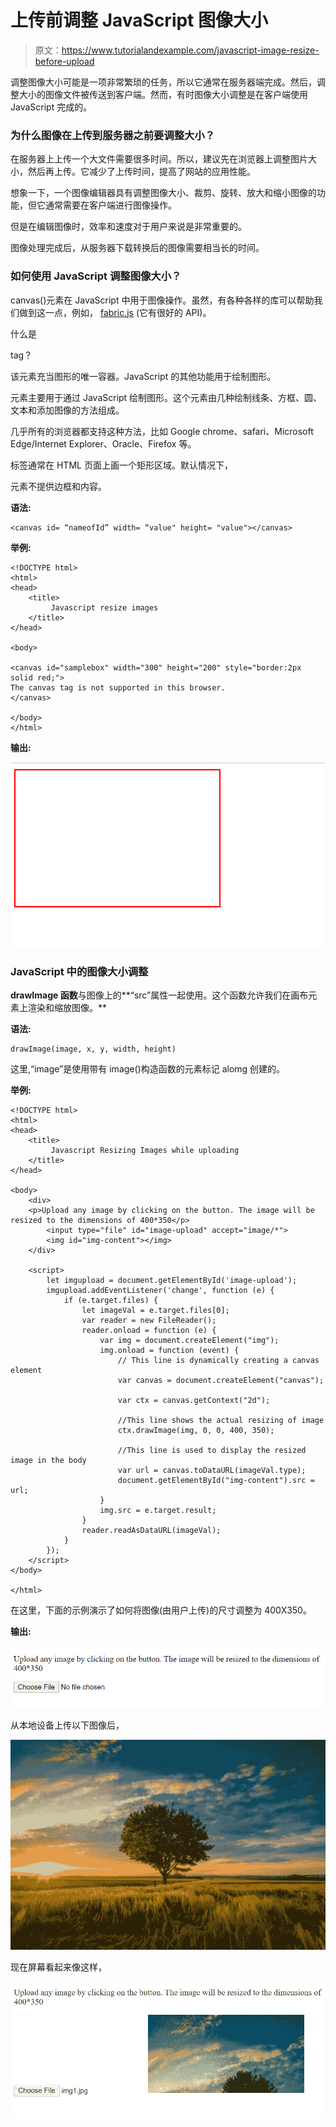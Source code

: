 # 上传前调整 JavaScript 图像大小

> 原文：<https://www.tutorialandexample.com/javascript-image-resize-before-upload>

调整图像大小可能是一项非常繁琐的任务，所以它通常在服务器端完成。然后，调整大小的图像文件被传送到客户端。然而，有时图像大小调整是在客户端使用 JavaScript 完成的。

### 为什么图像在上传到服务器之前要调整大小？

在服务器上上传一个大文件需要很多时间。所以，建议先在浏览器上调整图片大小，然后再上传。它减少了上传时间，提高了网站的应用性能。

想象一下，一个图像编辑器具有调整图像大小、裁剪、旋转、放大和缩小图像的功能，但它通常需要在客户端进行图像操作。

但是在编辑图像时，效率和速度对于用户来说是非常重要的。

图像处理完成后，从服务器下载转换后的图像需要相当长的时间。

### 如何使用 JavaScript 调整图像大小？

canvas()元素在 JavaScript 中用于图像操作。虽然，有各种各样的库可以帮助我们做到这一点，例如， [fabric.js](https://github.com/fabricjs/fabric.js) (它有很好的 API)。

什么是

<canvas>tag？</canvas>

该元素充当图形的唯一容器。JavaScript 的其他功能用于绘制图形。

<canvas>元素主要用于通过 JavaScript 绘制图形。这个元素由几种绘制线条、方框、圆、文本和添加图像的方法组成。</canvas>

几乎所有的浏览器都支持这种方法，比如 Google chrome、safari、Microsoft Edge/Internet Explorer、Oracle、Firefox 等。

标签通常在 HTML 页面上画一个矩形区域。默认情况下，

<canvas>元素不提供边框和内容。</canvas>

**语法:**

```
<canvas id= “nameofId” width= “value" height= "value"></canvas>
```

**举例:**

```
<!DOCTYPE html>
<html>
<head>
    <title>
         Javascript resize images
    </title>
</head>

<body>

<canvas id="samplebox" width="300" height="200" style="border:2px solid red;">
The canvas tag is not supported in this browser.
</canvas>

</body>
</html> 
```

**输出:**

![JavaScript Image resize before upload](img/979d461a0f1bc1de0d6727af658179f3.png)

### JavaScript 中的图像大小调整

**drawImage 函数**与图像上的**“src”属性一起使用。这个函数允许我们在画布元素上渲染和缩放图像。**

**语法:**

```
drawImage(image, x, y, width, height)
```

这里,“image”是使用带有 image()构造函数的元素标记 alomg 创建的。

**举例:**

```
<!DOCTYPE html>
<html>
<head>
    <title>
         Javascript Resizing Images while uploading
    </title>
</head>

<body>
    <div>
    <p>Upload any image by clicking on the button. The image will be resized to the dimensions of 400*350</p>
        <input type="file" id="image-upload" accept="image/*">
        <img id="img-content"></img>
    </div>

    <script>
        let imgupload = document.getElementById('image-upload');
        imgupload.addEventListener('change', function (e) {
            if (e.target.files) {
                let imageVal = e.target.files[0];
                var reader = new FileReader();
                reader.onload = function (e) {
                    var img = document.createElement("img");
                    img.onload = function (event) {
                        // This line is dynamically creating a canvas element
                        var canvas = document.createElement("canvas");

                        var ctx = canvas.getContext("2d");

                        //This line shows the actual resizing of image
                        ctx.drawImage(img, 0, 0, 400, 350);

                        //This line is used to display the resized image in the body
                        var url = canvas.toDataURL(imageVal.type);
                        document.getElementById("img-content").src = url;
                    }
                    img.src = e.target.result;
                }
                reader.readAsDataURL(imageVal);
            }
        });
    </script>
</body>

</html> 
```

在这里，下面的示例演示了如何将图像(由用户上传)的尺寸调整为 400X350。

**输出:**

![JavaScript Image resize before upload](img/c16cd770bd1ae63e7b5ff300cf7a8875.png)

从本地设备上传以下图像后，

![JavaScript Image resize before upload](img/9c8927e64126a0c328555fbf4a3005e9.png)

现在屏幕看起来像这样，

![JavaScript Image resize before upload](img/d01449f0e550c9b5c983c1cf76631e12.png)